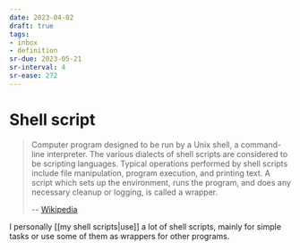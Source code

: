```yaml
---
date: 2023-04-02
draft: true
tags:
- inbox
- definition
sr-due: 2023-05-21
sr-interval: 4
sr-ease: 272
---
```


# Shell script

> Computer program designed to be run by a Unix shell, a command-line
> interpreter. The various dialects of shell scripts are considered to be
> scripting languages. Typical operations performed by shell scripts include
> file manipulation, program execution, and printing text. A script which sets
> up the environment, runs the program, and does any necessary cleanup or
> logging, is called a wrapper.
>
> -- [Wikipedia](https://en.wikipedia.org/wiki/Shell_script)

I personally [[my shell scripts|use]] a lot of shell scripts, mainly for simple
tasks or use some of them as wrappers for other programs.
